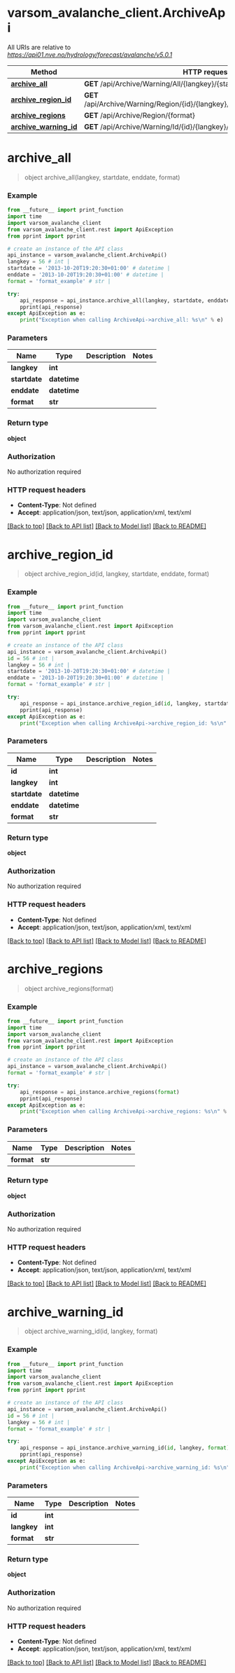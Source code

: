 # varsom_avalanche_client.ArchiveApi

All URIs are relative to *https://api01.nve.no/hydrology/forecast/avalanche/v5.0.1*

Method | HTTP request | Description
------------- | ------------- | -------------
[**archive_all**](ArchiveApi.md#archive_all) | **GET** /api/Archive/Warning/All/{langkey}/{startdate}/{enddate}/{format} | 
[**archive_region_id**](ArchiveApi.md#archive_region_id) | **GET** /api/Archive/Warning/Region/{id}/{langkey}/{startdate}/{enddate}/{format} | 
[**archive_regions**](ArchiveApi.md#archive_regions) | **GET** /api/Archive/Region/{format} | 
[**archive_warning_id**](ArchiveApi.md#archive_warning_id) | **GET** /api/Archive/Warning/Id/{id}/{langkey}/{format} | 

# **archive_all**
> object archive_all(langkey, startdate, enddate, format)



### Example
```python
from __future__ import print_function
import time
import varsom_avalanche_client
from varsom_avalanche_client.rest import ApiException
from pprint import pprint

# create an instance of the API class
api_instance = varsom_avalanche_client.ArchiveApi()
langkey = 56 # int | 
startdate = '2013-10-20T19:20:30+01:00' # datetime | 
enddate = '2013-10-20T19:20:30+01:00' # datetime | 
format = 'format_example' # str | 

try:
    api_response = api_instance.archive_all(langkey, startdate, enddate, format)
    pprint(api_response)
except ApiException as e:
    print("Exception when calling ArchiveApi->archive_all: %s\n" % e)
```

### Parameters

Name | Type | Description  | Notes
------------- | ------------- | ------------- | -------------
 **langkey** | **int**|  | 
 **startdate** | **datetime**|  | 
 **enddate** | **datetime**|  | 
 **format** | **str**|  | 

### Return type

**object**

### Authorization

No authorization required

### HTTP request headers

 - **Content-Type**: Not defined
 - **Accept**: application/json, text/json, application/xml, text/xml

[[Back to top]](#) [[Back to API list]](../README.md#documentation-for-api-endpoints) [[Back to Model list]](../README.md#documentation-for-models) [[Back to README]](../README.md)

# **archive_region_id**
> object archive_region_id(id, langkey, startdate, enddate, format)



### Example
```python
from __future__ import print_function
import time
import varsom_avalanche_client
from varsom_avalanche_client.rest import ApiException
from pprint import pprint

# create an instance of the API class
api_instance = varsom_avalanche_client.ArchiveApi()
id = 56 # int | 
langkey = 56 # int | 
startdate = '2013-10-20T19:20:30+01:00' # datetime | 
enddate = '2013-10-20T19:20:30+01:00' # datetime | 
format = 'format_example' # str | 

try:
    api_response = api_instance.archive_region_id(id, langkey, startdate, enddate, format)
    pprint(api_response)
except ApiException as e:
    print("Exception when calling ArchiveApi->archive_region_id: %s\n" % e)
```

### Parameters

Name | Type | Description  | Notes
------------- | ------------- | ------------- | -------------
 **id** | **int**|  | 
 **langkey** | **int**|  | 
 **startdate** | **datetime**|  | 
 **enddate** | **datetime**|  | 
 **format** | **str**|  | 

### Return type

**object**

### Authorization

No authorization required

### HTTP request headers

 - **Content-Type**: Not defined
 - **Accept**: application/json, text/json, application/xml, text/xml

[[Back to top]](#) [[Back to API list]](../README.md#documentation-for-api-endpoints) [[Back to Model list]](../README.md#documentation-for-models) [[Back to README]](../README.md)

# **archive_regions**
> object archive_regions(format)



### Example
```python
from __future__ import print_function
import time
import varsom_avalanche_client
from varsom_avalanche_client.rest import ApiException
from pprint import pprint

# create an instance of the API class
api_instance = varsom_avalanche_client.ArchiveApi()
format = 'format_example' # str | 

try:
    api_response = api_instance.archive_regions(format)
    pprint(api_response)
except ApiException as e:
    print("Exception when calling ArchiveApi->archive_regions: %s\n" % e)
```

### Parameters

Name | Type | Description  | Notes
------------- | ------------- | ------------- | -------------
 **format** | **str**|  | 

### Return type

**object**

### Authorization

No authorization required

### HTTP request headers

 - **Content-Type**: Not defined
 - **Accept**: application/json, text/json, application/xml, text/xml

[[Back to top]](#) [[Back to API list]](../README.md#documentation-for-api-endpoints) [[Back to Model list]](../README.md#documentation-for-models) [[Back to README]](../README.md)

# **archive_warning_id**
> object archive_warning_id(id, langkey, format)



### Example
```python
from __future__ import print_function
import time
import varsom_avalanche_client
from varsom_avalanche_client.rest import ApiException
from pprint import pprint

# create an instance of the API class
api_instance = varsom_avalanche_client.ArchiveApi()
id = 56 # int | 
langkey = 56 # int | 
format = 'format_example' # str | 

try:
    api_response = api_instance.archive_warning_id(id, langkey, format)
    pprint(api_response)
except ApiException as e:
    print("Exception when calling ArchiveApi->archive_warning_id: %s\n" % e)
```

### Parameters

Name | Type | Description  | Notes
------------- | ------------- | ------------- | -------------
 **id** | **int**|  | 
 **langkey** | **int**|  | 
 **format** | **str**|  | 

### Return type

**object**

### Authorization

No authorization required

### HTTP request headers

 - **Content-Type**: Not defined
 - **Accept**: application/json, text/json, application/xml, text/xml

[[Back to top]](#) [[Back to API list]](../README.md#documentation-for-api-endpoints) [[Back to Model list]](../README.md#documentation-for-models) [[Back to README]](../README.md)

